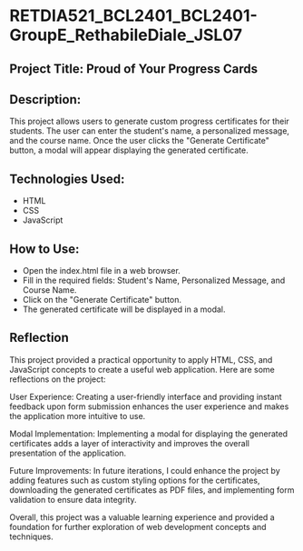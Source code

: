 # RETDIA521_BCL2401_BCL2401-GroupE_RethabileDiale_JSL07

## Project Title: Proud of Your Progress Cards

## Description:
This project allows users to generate custom progress certificates for their students. The user can enter the student's name, a personalized message, and the course name. Once the user clicks the "Generate Certificate" button, a modal will appear displaying the generated certificate.

## Technologies Used:
* HTML
* CSS
* JavaScript

## How to Use:
* Open the index.html file in a web browser.
* Fill in the required fields: Student's Name, Personalized Message, and Course Name.
* Click on the "Generate Certificate" button.
* The generated certificate will be displayed in a modal.


## Reflection
This project provided a practical opportunity to apply HTML, CSS, and JavaScript concepts to create a useful web application. Here are some reflections on the project:

User Experience: Creating a user-friendly interface and providing instant feedback upon form submission enhances the user experience and makes the application more intuitive to use.

Modal Implementation: Implementing a modal for displaying the generated certificates adds a layer of interactivity and improves the overall presentation of the application.

Future Improvements: In future iterations, I could enhance the project by adding features such as custom styling options for the certificates, downloading the generated certificates as PDF files, and implementing form validation to ensure data integrity.

Overall, this project was a valuable learning experience and provided a foundation for further exploration of web development concepts and techniques.
